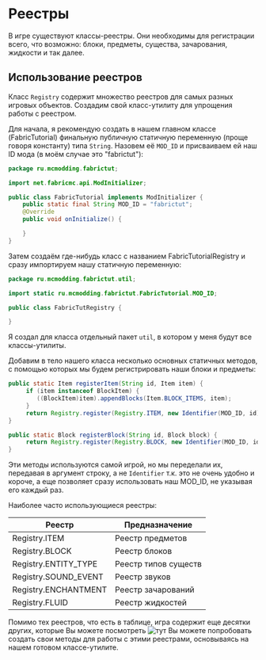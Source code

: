 # Реестры
В игре существуют классы-реестры. Они необходимы для регистрации всего, что возможно: блоки, предметы, существа, зачарования, жидкости и так далее.

## Использование реестров
Класс `Registry` содержит множество реестров для самых разных игровых объектов. 
Создадим свой класс-утилиту для упрощения работы с реестром.

Для начала, я рекомендую создать в нашем главном классе (FabricTutorial) финальную публичную статичную переменную (проще говоря константу) типа `String`. 
Назовем её `MOD_ID` и присваиваем ей наш ID мода (в моём случае это "fabrictut"):
```java
package ru.mcmodding.fabrictut;

import net.fabricmc.api.ModInitializer;

public class FabricTutorial implements ModInitializer {
    public static final String MOD_ID = "fabrictut";
    @Override
    public void onInitialize() {

    }
}

```
Затем создаём где-нибудь класс с названием FabricTutorialRegistry и сразу импортируем нашу статичную переменную:
```java
package ru.mcmodding.fabrictut.util;

import static ru.mcmodding.fabrictut.FabricTutorial.MOD_ID;

public class FabricTutRegistry {

}
```
Я создал для класса отдельный пакет `util`, в котором у меня будут все классы-утилиты.

Добавим в тело нашего класса несколько основных статичных методов, с помощью которых мы будем регистрировать наши блоки и предметы:
```java
public static Item registerItem(String id, Item item) {
     if (item instanceof BlockItem) {
        ((BlockItem)item).appendBlocks(Item.BLOCK_ITEMS, item);
     }
     return Registry.register(Registry.ITEM, new Identifier(MOD_ID, id), item);
}

public static Block registerBlock(String id, Block block) {
     return Registry.register(Registry.BLOCK, new Identifier(MOD_ID, id), block);
}
```
Эти методы используются самой игрой, но мы переделали их, передавая в аргумент строку, а не `Identifier` т.к. это не очень удобно и короче,
а еще позволяет сразу использовать наш MOD_ID, не указывая его каждый раз.

Наиболее часто использующиеся реестры:

| Реестр | Предназначение|
|--------|---------------|
| Registry.ITEM | Реестр предметов |
| Registry.BLOCK | Реестр блоков |
| Registry.ENTITY_TYPE | Реестр типов существ |
| Registry.SOUND_EVENT | Реестр звуков |
| Registry.ENCHANTMENT | Реестр зачарований |
| Registry.FLUID | Реестр жидкостей |

Помимо тех реестров, что есть в таблице, игра содержит еще десятки других, которые Вы можете посмотреть ![тут](https://fabricmc.net/wiki/tutorial:registry_types)
Вы можете попробовать создать свои методы для работы с этими реестрами, основываясь на нашем готовом классе-утилите.
